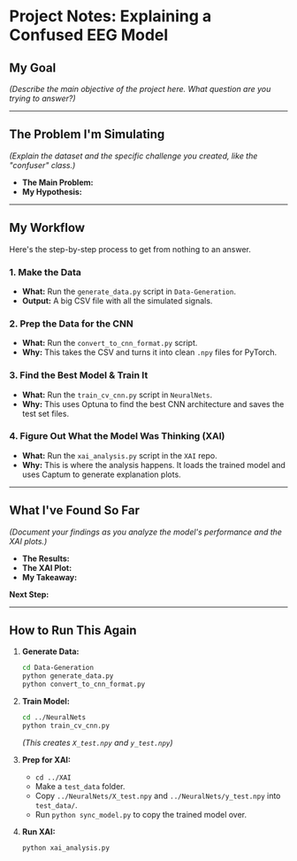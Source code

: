 # Project Notes: Explaining a Confused EEG Model

## My Goal
*(Describe the main objective of the project here. What question are you trying to answer?)*

---

## The Problem I'm Simulating
*(Explain the dataset and the specific challenge you created, like the "confuser" class.)*

- **The Main Problem:**
- **My Hypothesis:**

---

## My Workflow
Here's the step-by-step process to get from nothing to an answer.

### 1. Make the Data
- **What:** Run the `generate_data.py` script in `Data-Generation`.
- **Output:** A big CSV file with all the simulated signals.

### 2. Prep the Data for the CNN
- **What:** Run the `convert_to_cnn_format.py` script.
- **Why:** This takes the CSV and turns it into clean `.npy` files for PyTorch.

### 3. Find the Best Model & Train It
- **What:** Run the `train_cv_cnn.py` script in `NeuralNets`.
- **Why:** This uses Optuna to find the best CNN architecture and saves the test set files.

### 4. Figure Out What the Model Was Thinking (XAI)
- **What:** Run the `xai_analysis.py` script in the `XAI` repo.
- **Why:** This is where the analysis happens. It loads the trained model and uses Captum to generate explanation plots.

---

## What I've Found So Far
*(Document your findings as you analyze the model's performance and the XAI plots.)*

- **The Results:**
- **The XAI Plot:**
- **My Takeaway:**

**Next Step:**

---

## How to Run This Again

1.  **Generate Data:**
    ```bash
    cd Data-Generation
    python generate_data.py
    python convert_to_cnn_format.py
    ```

2.  **Train Model:**
    ```bash
    cd ../NeuralNets
    python train_cv_cnn.py
    ```
    *(This creates `X_test.npy` and `y_test.npy`)*

3.  **Prep for XAI:**
    - `cd ../XAI`
    - Make a `test_data` folder.
    - Copy `../NeuralNets/X_test.npy` and `../NeuralNets/y_test.npy` into `test_data/`.
    - Run `python sync_model.py` to copy the trained model over.

4.  **Run XAI:**
    ```bash
    python xai_analysis.py
    ```